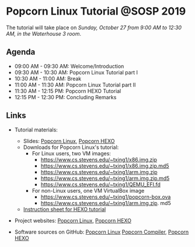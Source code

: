 # Popcorn Linux Tutorial @SOSP 2019

The tutorial will take place on _Sunday, October 27 from 9:00 AM to 12:30 AM,
in the Waterhouse 3 room_.

## Agenda

- 09:00 AM - 09:30 AM: Welcome/Introduction
- 09:30 AM - 10:30 AM: Popcorn Linux Tutorial part I
- 10:30 AM - 11:00 AM: Break
- 11:00 AM - 11:30 AM: Popcorn Linux Tutorial part II
- 11:30 AM - 12:15 PM: Popcorn HEXO Tutorial
- 12:15 PM - 12:30 PM: Concluding Remarks

## Links

- Tutorial materials:
  - Slides: [Popcorn Linux](https://github.com/ssrg-vt/popcorn-compiler/raw/master/tutorial/sosp-2019/materials/popcorn-slides.pdf), [Popcorn HEXO](https://github.com/ssrg-vt/popcorn-compiler/raw/master/tutorial/sosp-2019/materials/hexo-slides.pdf)
  - Downloads for Popcorn Linux's tutorial:
    - For Linux users, two VM images:
      - https://www.cs.stevens.edu/~txing1/x86.img.zip
      - https://www.cs.stevens.edu/~txing1/x86.img.zip.md5
      - https://www.cs.stevens.edu/~txing1/arm.img.zip
      - https://www.cs.stevens.edu/~txing1/arm.img.zip.md5
      - https://www.cs.stevens.edu/~txing1/QEMU_EFI.fd
    - For non-Linux users, one VM VirtualBox image
      - https://www.cs.stevens.edu/~txing1/popcorn-box.ova
      - https://www.cs.stevens.edu/~txing1/arm.img.zip. md5
  - [Instruction sheet for HEXO tutorial](https://github.com/ssrg-vt/popcorn-compiler/raw/master/tutorial/sosp-2019/materials/hexo-instructions.pdf)

- Project websites: [Popcorn Linux](http://popcornlinux.org), [Popcorn HEXO](http://popcornlinux.org/index.php/hexo)
- Software sources on GitHub: [Popcorn Linux](https://github.com/systems-nuts/popcorn-kernel) [Popcorn Compiler](https://github.com/systems-nuts/popcorn-compiler), [Popcorn HEXO](https://github.com/ssrg-vt/popcorn-compiler/tree/hermit-master)
